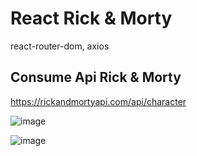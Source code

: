 # React Rick & Morty

react-router-dom, axios

## Consume Api Rick & Morty 

https://rickandmortyapi.com/api/character

![image](https://user-images.githubusercontent.com/52834318/189026930-7b1b6572-ee34-4fa3-9a48-6ec37842d20a.png)

![image](https://user-images.githubusercontent.com/52834318/189026944-dbe11f24-7419-4cb4-a86d-649812d164c9.png)

